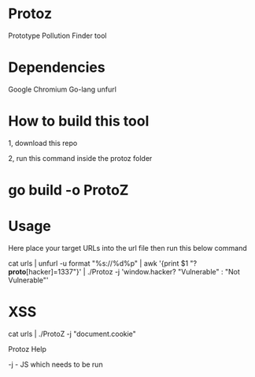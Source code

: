 # Protoz
Prototype Pollution Finder tool

# Dependencies

Google Chromium
Go-lang
unfurl

# How to build this tool

1, download this repo

2, run this command inside the protoz folder 
 # go build -o ProtoZ
 
# Usage

Here place your target URLs into the url file then run this below command

cat urls | unfurl -u format "%s://%d%p" | awk '{print $1 "?__proto__[hacker]=1337"}' | ./Protoz -j 'window.hacker? "Vulnerable" : "Not Vulnerable"'

# XSS 

cat urls | ./ProtoZ -j "document.cookie"



Protoz Help 

-j - JS which needs to be run 




